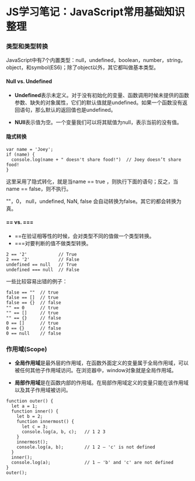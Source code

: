# JS学习笔记：JavaScript常用基础知识整理

### 类型和类型转换

JavaScript中有7个内置类型：null，undefined，boolean，number，string，object，和symbol(ES6)；除了object以外，其它都叫做基本类型。

#### Null vs. Undefined

* **Undefined**表示未定义。对于没有初始化的变量、函数调用时候未提供的函数参数、缺失的对象属性，它们的默认值就是undefined。如果一个函数没有返回语句，那么默认的返回值也是undefined。

* **NUll**表示值为空。一个变量我们可以将其赋值为null，表示当前的没有值。

#### 隐式转换

```
var name = 'Joey';
if (name) {
  console.log(name + " doesn't share food!")  // Joey doesn’t share food!
}
```
这里采用了隐式转化，就是当name == true ，则执行下面的语句；反之，当name == false，则不执行。

""，0， null，undefined, NaN, false 会自动转换为false。其它的都会转换为真。

#### == vs. ===

* ==在验证相等性的时候，会对类型不同的值做一个类型转换。
* ===对要判断的值不做类型转换。

```
2 == '2'            // True
2 === '2'           // False
undefined == null   // True
undefined === null  // False
```

一些比较容易出错的例子：

```
false == ""  // true
false == []  // true
false == {}  // false
"" == 0      // true
"" == []     // true
"" == {}     // false
0 == []      // true
0 == {}      // false
0 == null    // false
```

### 作用域(Scope)

* **全局作用域**是最外层的作用域，在函数外面定义的变量属于全局作用域，可以被任何其他子作用域访问。在浏览器中，window对象就是全局作用域。

* **局部作用域**是在函数内部的作用域。在局部作用域定义的变量只能在该作用域以及其子作用域被访问。

```
function outer() {
  let a = 1;
  function inner() {
    let b = 2;
    function innermost() {
      let c = 3;
      console.log(a, b, c);   // 1 2 3
    }
    innermost();
    console.log(a, b);        // 1 2 — 'c' is not defined
  }
  inner();
  console.log(a);             // 1 — 'b' and 'c' are not defined
}
outer();
```


